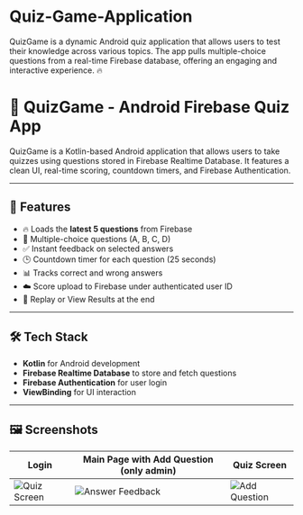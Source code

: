 # Quiz-Game-Application
QuizGame is a dynamic Android quiz application that allows users to test their knowledge across various topics. The app pulls multiple-choice questions from a real-time Firebase database, offering an engaging and interactive experience.  🔥 


# 📱 QuizGame - Android Firebase Quiz App

QuizGame is a Kotlin-based Android application that allows users to take quizzes using questions stored in Firebase Realtime Database. It features a clean UI, real-time scoring, countdown timers, and Firebase Authentication.

---

## 🚀 Features

- 🔥 Loads the **latest 5 questions** from Firebase
- 🧠 Multiple-choice questions (A, B, C, D)
- ✅ Instant feedback on selected answers
- 🕒 Countdown timer for each question (25 seconds)
- 📊 Tracks correct and wrong answers
- ☁️ Score upload to Firebase under authenticated user ID
- 🔁 Replay or View Results at the end

---

## 🛠️ Tech Stack

- **Kotlin** for Android development  
- **Firebase Realtime Database** to store and fetch questions  
- **Firebase Authentication** for user login  
- **ViewBinding** for UI interaction

---

## 🖼️ Screenshots

| Login | Main Page with Add Question (only admin) |  Quiz Screen |
|-------------|------------------|----------------|
| ![Quiz Screen](https://github.com/user-attachments/assets/6d91d6ee-9ea1-4e77-8fe4-911a3a0e5e6a) | ![Answer Feedback](https://github.com/user-attachments/assets/39955010-e300-4fd8-ac24-38ab03d64b38) | ![Add Question](https://github.com/user-attachments/assets/af842428-60e0-4337-8e44-b2e367a53d38) |

